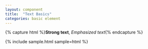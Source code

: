 ```yaml
---
layout: component
title:  "Text Basics"
categories: basic element
---
```


{% capture html %}<strong>Strong text</strong>, <em>Emphasized text</em>{% endcapture %}

{% include sample.html sample=html %}
